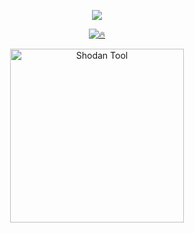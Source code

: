 <!-- Typing SVG by DenverCoder1 - https://github.com/DenverCoder1/readme-typing-svg -->
<p align="center">
	<a href="https://github.com/DenverCoder1/readme-typing-svg"><img src="https://readme-typing-svg.herokuapp.com?color=%23BD561D&duration=6000&lines=Artificial+Intelligence;Data+Science;Machine+Learning+;Deep+Learning+;Big+Data;Computer+Vision!!&center=true&width=380&height=45"></a>
</p>

<p align="center">
	<a href="https://github.com/DenverCoder1/github-readme-streak-stats">
		<img title="🔥 "  src="https://github-readme-streak-stats.herokuapp.com/?user=arlidge&theme=gotham&hide_border=true"/></a>
</p>
<p align="center">
  <a href="https://github.com/arlidge/shodan"><img width="278" src="https://denvercoder1-github-readme-stats.vercel.app/api/pin/?username=0xTraw&repo=Cybersecurity-Roadmap&theme=react&bg_color=1F222E&title_color=a02cfd&hide_border=true&icon_color=F8D866&show_icons=false" alt="Shodan Tool"></a>
	
</p>
	

